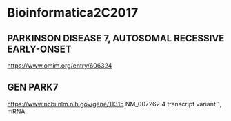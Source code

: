 # Bioinformatica2C2017
## PARKINSON DISEASE 7, AUTOSOMAL RECESSIVE EARLY-ONSET
https://www.omim.org/entry/606324

## GEN PARK7
https://www.ncbi.nlm.nih.gov/gene/11315
NM_007262.4 transcript variant 1, mRNA